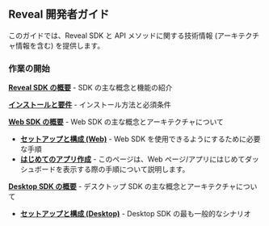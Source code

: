 ## Reveal 開発者ガイド

このガイドでは、Reveal SDK と API メソッドに関する技術情報 (アーキテクチャ情報を含む) を提供します。

### 作業の開始

[**Reveal SDK の概要**](~/jp/developer/general/overview.md) - SDK の主な概念と機能の紹介

[**インストールと要件**](~/jp/developer/general/installation-requirements.md) - インストール方法と必須条件

[**Web SDK の概要**](~/jp/developer/web-sdk/overview.md) - Web SDK の主な概念とアーキテクチャについて
  - [**セットアップと構成 (Web)**](~/jp/developer/general/setup-configuration-web.md) - Web SDK を使用できるようにするために必要な手順
  - [**はじめてのアプリ作成**](~/jp/developer/web-sdk/create-first-app.md) - このページは、Web ページ/アプリにはじめてダッシュボードを表示する際の手順について説明します。

[**Desktop SDK の概要**](~/jp/developer/desktop-sdk/overview.md) - デスクトップ SDK の主な概念とアーキテクチャについて
  - [**セットアップと構成 (Desktop)**](~/jp/developer/general/setup-configuration-desktop.md) - Desktop SDK の最も一般的なシナリオ
